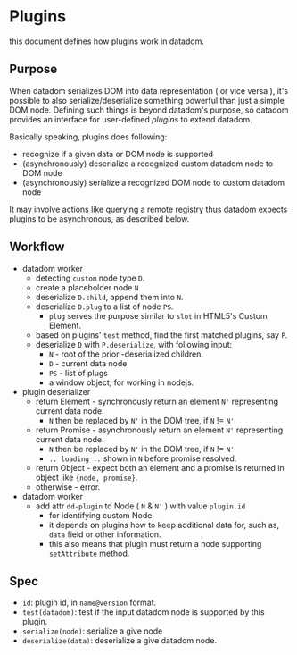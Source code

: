 # Plugins

this document defines how plugins work in datadom.

## Purpose

When datadom serializes DOM into data representation ( or vice versa ),  it's possible to also serialize/deserialize something powerful than just a simple DOM node. Defining such things is beyond datadom's purpose, so datadom provides an interface for user-defined *plugins* to extend datadom.

Basically speaking, plugins does following:
 - recognize if a given data or DOM node is supported
 - (asynchronously) deserialize a recognized custom datadom node to DOM node
 - (asynchronously) serialize a recognized DOM node to custom datadom node
 
It may involve actions like querying a remote registry thus datadom expects plugins to be asynchronous, as described below.


## Workflow

 - datadom worker
   - detecting `custom` node type `D`.
   - create a placeholder node `N`
   - deserialize `D.child`, append them into `N`.
   - deserialize `D.plug` to a list of node `PS`.
     - `plug` serves the purpose similar to `slot` in HTML5's Custom Element.
   - based on plugins' `test` method, find the first matched plugins, say `P`.
   - deserialize `D` with `P.deserialize`, with following input:
     - `N` - root of the priori-deserialized children.
     - `D` - current data node
     - `PS` - list of plugs
     - a window object, for working in nodejs.
 - plugin deserializer
   - return Element - synchronously return an element `N'` representing current data node.
     - `N` then be replaced by `N'` in the DOM tree, if `N` != `N'`
   - return Promise - asynchronously return an element `N'` representing current data node.
     - `N` then be replaced by `N'` in the DOM tree, if `N` != `N'`
     - `.. loading ..` shown in `N` before promise resolved.
   - return Object - expect both an element and a promise is returned in object like `{node, promise}`.
   - otherwise - error.
 - datadom worker 
   - add attr `dd-plugin` to Node ( `N` & `N'` ) with value `plugin.id` 
     - for identifying custom Node
     - it depends on plugins how to keep additional data for, such as, `data` field or other information.
     - this also means that plugin must return a node supporting `setAttribute` method.

## Spec

 - `id`: plugin id, in `name@version` format.
 - `test(datadom)`: test if the input datadom node is supported by this plugin.
 - `serialize(node)`: serialize a give node
 - `deserialize(data)`: deserialize a give datadom node.


